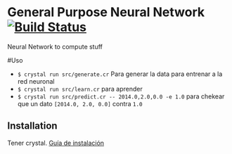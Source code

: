 # General Purpose Neural Network [![Build Status](https://travis-ci.org/jazcarate/ia-neural.svg?branch=master)](https://travis-ci.org/jazcarate/ia-neural)

Neural Network to compute stuff

#Uso

- `$ crystal run src/generate.cr` Para generar la data para entrenar a la red neuronal
- `$ crystal run src/learn.cr` para aprender
- `$ crystal run src/predict.cr -- 2014.0,2.0,0.0 -e 1.0` para chekear que un dato `[2014.0, 2.0, 0.0]` contra `1.0`

## Installation

Tener crystal. [Guía de instalación](https://crystal-lang.org/docs/installation/index.html)
